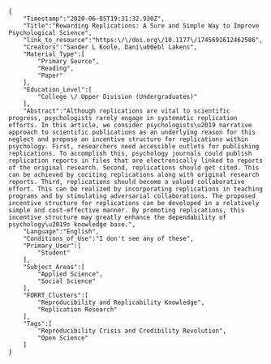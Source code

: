 
    {
        "Timestamp":"2020-06-05T19:31:32.930Z",
        "Title":"Rewarding Replications: A Sure and Simple Way to Improve Psychological Science",
        "link_to_resource":"https:\/\/doi.org\/10.1177\/1745691612462586",
        "Creators":"Sander L Koole, Dani\u00ebl Lakens",
        "Material_Type":[
            "Primary Source",
            "Reading",
            "Paper"
        ],
        "Education_Level":[
            "College \/ Upper Division (Undergraduates)"
        ],
        "Abstract":"Although replications are vital to scientific progress, psychologists rarely engage in systematic replication efforts. In this article, we consider psychologists\u2019 narrative approach to scientific publications as an underlying reason for this neglect and propose an incentive structure for replications within psychology. First, researchers need accessible outlets for publishing replications. To accomplish this, psychology journals could publish replication reports in files that are electronically linked to reports of the original research. Second, replications should get cited. This can be achieved by cociting replications along with original research reports. Third, replications should become a valued collaborative effort. This can be realized by incorporating replications in teaching programs and by stimulating adversarial collaborations. The proposed incentive structure for replications can be developed in a relatively simple and cost-effective manner. By promoting replications, this incentive structure may greatly enhance the dependability of psychology\u2019s knowledge base.",
        "Language":"English",
        "Conditions_of_Use":"I don't see any of these",
        "Primary_User":[
            "Student"
        ],
        "Subject_Areas":[
            "Applied Science",
            "Social Science"
        ],
        "FORRT_Clusters":[
            "Reproducibility and Replicability Knowledge",
            "Replication Research"
        ],
        "Tags":[
            "Reproducibility Crisis and Credibility Revolution",
            "Open Science"
        ]
    }
